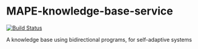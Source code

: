# MAPE-knowledge-base-service

[![Build Status](https://travis-ci.org/prl-tokyo/MAPE-knowledge-base-service.svg?branch=master)](https://travis-ci.org/prl-tokyo/MAPE-knowledge-base-service)

A knowledge base using bidirectional programs, for self-adaptive systems
